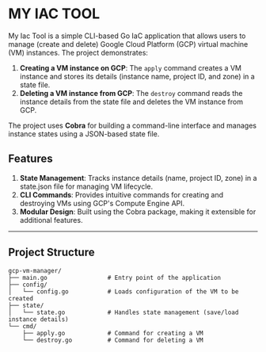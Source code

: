 # MY IAC TOOL

My Iac Tool is a simple CLI-based Go IaC application that allows users to manage (create and delete) Google Cloud Platform (GCP) virtual machine (VM) instances. The project demonstrates:

1. **Creating a VM instance on GCP**: The `apply` command creates a VM instance and stores its details (instance name, project ID, and zone) in a state file.
2. **Deleting a VM instance from GCP**: The `destroy` command reads the instance details from the state file and deletes the VM instance from GCP.

The project uses **Cobra** for building a command-line interface and manages instance states using a JSON-based state file.


## Features

1. **State Management**: Tracks instance details (name, project ID, zone) in a state.json file for managing VM lifecycle.
2. **CLI Commands**: Provides intuitive commands for creating and destroying VMs using GCP's Compute Engine API.
3. **Modular Design**: Built using the Cobra package, making it extensible for additional features.


---

## Project Structure

```plaintext
gcp-vm-manager/
├── main.go                 # Entry point of the application
├── config/
│   └── config.go           # Loads configuration of the VM to be created
├── state/
│   └── state.go            # Handles state management (save/load instance details)
└── cmd/
    ├── apply.go            # Command for creating a VM
    └── destroy.go          # Command for deleting a VM

